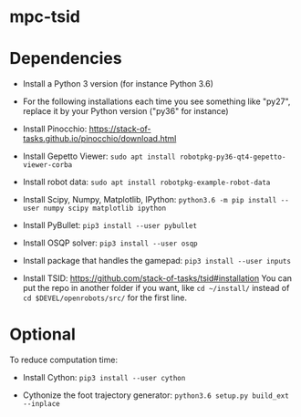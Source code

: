 # mpc-tsid

# Dependencies

* Install a Python 3 version (for instance Python 3.6)

* For the following installations each time you see something like "py27", replace it by your Python version ("py36" for instance)

* Install Pinocchio: https://stack-of-tasks.github.io/pinocchio/download.html

* Install Gepetto Viewer: `sudo apt install robotpkg-py36-qt4-gepetto-viewer-corba`

* Install robot data: `sudo apt install robotpkg-example-robot-data`

* Install Scipy, Numpy, Matplotlib, IPython: `python3.6 -m pip install --user numpy scipy matplotlib ipython`

* Install PyBullet: `pip3 install --user pybullet`

* Install OSQP solver: `pip3 install --user osqp`

* Install package that handles the gamepad: `pip3 install --user inputs`

* Install TSID: https://github.com/stack-of-tasks/tsid#installation You can put the repo in another folder if you want, like `cd ~/install/` instead of `cd $DEVEL/openrobots/src/` for the first line.

# Optional 

To reduce computation time:

* Install Cython: `pip3 install --user cython`

* Cythonize the foot trajectory generator: `python3.6 setup.py build_ext --inplace`
